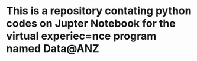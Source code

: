 # This is a repository contating python codes on Jupter Notebook for the virtual experiec=nce program named Data@ANZ
